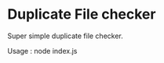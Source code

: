 # Duplicate File checker

Super simple duplicate file checker.

Usage : 
node index.js <target-folder> <output-file>

